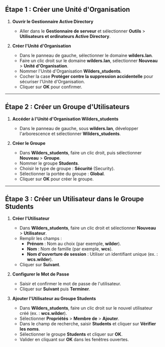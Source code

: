## Étape 1 : Créer une Unité d'Organisation

1. **Ouvrir le Gestionnaire Active Directory**
   - Aller dans le **Gestionnaire de serveur** et sélectionner **Outils** > **Utilisateurs et ordinateurs Active Directory**.

2. **Créer l'Unité d'Organisation**
   - Dans le panneau de gauche, sélectionner le domaine **wilders.lan**.
   - Faire un clic droit sur le domaine **wilders.lan**, sélectionner **Nouveau** > **Unité d'Organisation**.
   - Nommer l'Unité d'Organisation **Wilders_students**.
   - Cocher la case **Protéger contre la suppression accidentelle** pour sécuriser l'Unité d'Organisation.
   - Cliquer sur **OK** pour confirmer.

---

## Étape 2 : Créer un Groupe d'Utilisateurs

1. **Accéder à l'Unité d'Organisation Wilders_students**
   - Dans le panneau de gauche, sous **wilders.lan**, développer l'arborescence et sélectionner **Wilders_students**.

2. **Créer le Groupe**
   - Dans **Wilders_students**, faire un clic droit, puis sélectionner **Nouveau** > **Groupe**.
   - Nommer le groupe **Students**.
   - Choisir le type de groupe : **Sécurité** (Security).
   - Sélectionner la portée du groupe : **Global**.
   - Cliquer sur **OK** pour créer le groupe.

---

## Étape 3 : Créer un Utilisateur dans le Groupe Students

1. **Créer l'Utilisateur**
   - Dans **Wilders_students**, faire un clic droit et sélectionner **Nouveau** > **Utilisateur**.
   - Remplir les champs :
     - **Prénom** : Nom au choix (par exemple, **wilder**).
     - **Nom** : Nom de famille (par exemple, **wcs**).
     - **Nom d'ouverture de session** : Utiliser un identifiant unique (ex. : **wcs.wilder**).
   - Cliquer sur **Suivant**.

2. **Configurer le Mot de Passe**
   - Saisir et confirmer le mot de passe de l'utilisateur.
   - Cliquer sur **Suivant** puis **Terminer**.

3. **Ajouter l'Utilisateur au Groupe Students**
   - Dans **Wilders_students**, faire un clic droit sur le nouvel utilisateur créé (ex. : **wcs.wilder**).
   - Sélectionner **Propriétés** > **Membre de** > **Ajouter**.
   - Dans le champ de recherche, saisir **Students** et cliquer sur **Vérifier les noms**.
   - Sélectionner le groupe **Students** et cliquer sur **OK**.
   - Valider en cliquant sur **OK** dans les fenêtres ouvertes.

